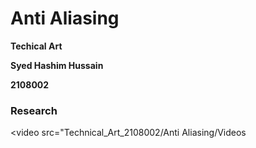 # Anti Aliasing

**Techical Art**  

**Syed Hashim Hussain**  

**2108002**  

### Research

<video src="Technical_Art_2108002/Anti Aliasing/Videos

